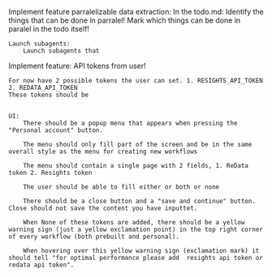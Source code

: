Implement feature parralelizable data extraction:
    In the todo.md:
        Identify the things that can be done in parralel! Mark which things can be done in paralel in the todo itself!
    
    Launch subagents:
        Launch subagents that 



Implement feature: API tokens from user!
    
    For now have 2 possible tokens the user can set. 1. RESIGHTS_API_TOKEN 2. REDATA_API_TOKEN 
    These tokens should be 


    UI:
        There should be a popup menu that appears when pressing the "Personal account" button.
        
        The menu should only fill part of the screen and be in the same overall style as the menu for creating new workflows

        The menu should contain a single page with 2 fields, 1. ReData token 2. Resights token 

        The user should be able to fill either or both or none
        
        There should be a close button and a "save and continue" button. Close should not save the content you have inputtet. 

        When None of these tokens are added, there should be a yellow warning sign (just a yellow exclamation point) in the top right corner of every workflow (both prebuilt and personal). 
        
        When hovering over this yellow warning sign (exclamation mark) it should tell "for optimal performance please add  resights api token or redata api token". 



